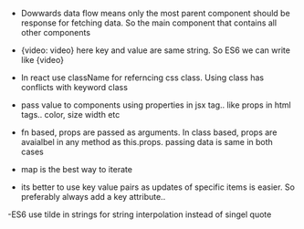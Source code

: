 - Dowwards data flow means only the most parent component should be response for fetching data. So the main component that contains all other components

- {video: video} here key and value are same string. So ES6 we can write like {video}

- In react use className for referncing css class. Using class has conflicts with keyword class

- pass value to components using properties in jsx tag.. like props in html tags.. color, size width etc

- fn based, props are passed as arguments. In class based, props are avaialbel in any method as this.props. passing data is same in both cases

- map is the best way to iterate

- its better to use key value pairs as updates of specific items is easier. So preferably always add a key attribute..

-ES6 use tilde in strings for string interpolation instead of singel quote
